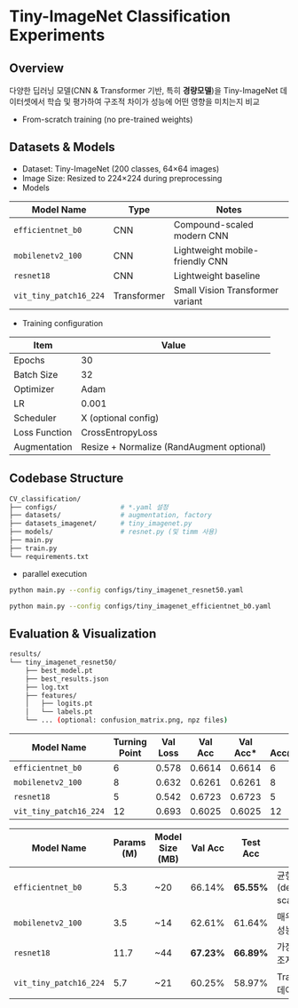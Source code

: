 # Tiny-ImageNet Classification Experiments


## Overview
다양한 딥러닝 모델(CNN & Transformer 기반, 특히 **경량모델**)을 Tiny-ImageNet 데이터셋에서 학습 및 평가하여 구조적 차이가 성능에 어떤 영향을 미치는지 비교
- From-scratch training (no pre-trained weights)

## Datasets & Models
- Dataset: Tiny-ImageNet (200 classes, 64×64 images)
- Image Size: Resized to 224×224 during preprocessing
- Models

| Model Name                | Type        | Notes                            |
|---------------------------|-------------|----------------------------------|
| `efficientnet_b0`         | CNN         | Compound-scaled modern CNN       |
| `mobilenetv2_100`         | CNN         | Lightweight mobile-friendly CNN  |
| `resnet18`                | CNN         | Lightweight baseline             |
| `vit_tiny_patch16_224`    | Transformer | Small Vision Transformer variant |


- Training configuration

| Item          | Value                                     |
| ------------- | ----------------------------------------- |
| Epochs        | 30                                        |
| Batch Size    | 32                                        |
| Optimizer     | Adam                                      |
| LR            | 0.001                                      |
| Scheduler     | X (optional config)                       |
| Loss Function | CrossEntropyLoss                          |
| Augmentation  | Resize + Normalize (RandAugment optional) |


## Codebase Structure
```bash
CV_classification/
├── configs/                # *.yaml 설정
├── datasets/               # augmentation, factory
├── datasets_imagenet/      # tiny_imagenet.py
├── models/                 # resnet.py (및 timm 사용)
├── main.py
├── train.py
└── requirements.txt

```
- parallel execution
```bash
python main.py --config configs/tiny_imagenet_resnet50.yaml
```
```bash
python main.py --config configs/tiny_imagenet_efficientnet_b0.yaml
```

## Evaluation & Visualization
```bash
results/
└── tiny_imagenet_resnet50/
    ├── best_model.pt
    ├── best_results.json
    ├── log.txt
    ├── features/
    │   ├── logits.pt
    │   └── labels.pt
    └── ... (optional: confusion_matrix.png, npz files)
```

| Model Name             | Turning Point | Val Loss | Val Acc | Val Acc* | Val Acc@*Epoch | Test Loss | Test Acc |
|------------------------|----------------|----------|---------|----------|------------------|-----------|----------|
| `efficientnet_b0`      | 6              | 0.578    | 0.6614  | 0.6614   | 6                | 2.250     | 0.6555   |
| `mobilenetv2_100`      | 8              | 0.632    | 0.6261  | 0.6261   | 8                | 2.228     | 0.6164   |
| `resnet18`             | 5              | 0.542    | 0.6723  | 0.6723   | 5                | 2.180     | 0.6689   |
| `vit_tiny_patch16_224` | 12             | 0.693    | 0.6025  | 0.6025   | 12               | 2.380     | 0.5897   |

| Model Name             | Params (M) | Model Size (MB) | Val Acc    | Test Acc   | 특징 요약                                    |
| ---------------------- | ---------- | --------------- | ---------- | ---------- | ---------------------------------------- |
| `efficientnet_b0`      | 5.3        | \~20            | 66.14%     | **65.55%**     | 균형잡힌 구조 (depth/width/resolution scaling), 충분히 효과적 |
| `mobilenetv2_100`      | 3.5        | \~14            | 62.61%     | 61.64%     | 매우 경량, 모바일 최적화, 성능은 다소 낮음                |
| `resnet18`             | 11.7       | \~44            | **67.23%** | **66.89%** | 가장 높은 성능, 고전적 구조지만 여전히 강력                |
| `vit_tiny_patch16_224` | 5.7        | \~21            | 60.25%     | 58.97%     | Transformer 기반, 작은 데이터에 비효율적             |




